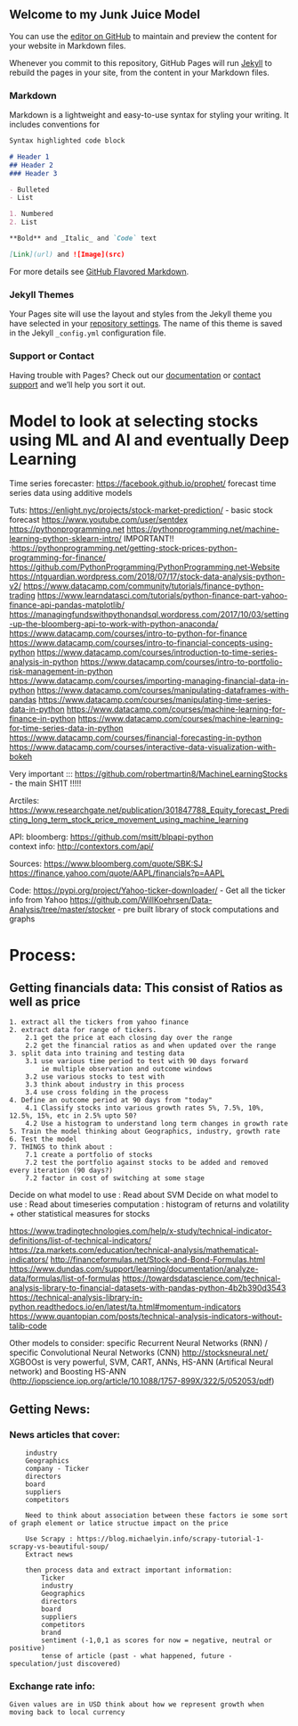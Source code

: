 ## Welcome to my Junk Juice Model


You can use the [editor on GitHub](https://github.com/atsnova/StockPick/edit/master/README.md) to maintain and preview the content for your website in Markdown files.

Whenever you commit to this repository, GitHub Pages will run [Jekyll](https://jekyllrb.com/) to rebuild the pages in your site, from the content in your Markdown files.

### Markdown

Markdown is a lightweight and easy-to-use syntax for styling your writing. It includes conventions for

```markdown
Syntax highlighted code block

# Header 1
## Header 2
### Header 3

- Bulleted
- List

1. Numbered
2. List

**Bold** and _Italic_ and `Code` text

[Link](url) and ![Image](src)
```

For more details see [GitHub Flavored Markdown](https://guides.github.com/features/mastering-markdown/).

### Jekyll Themes

Your Pages site will use the layout and styles from the Jekyll theme you have selected in your [repository settings](https://github.com/atsnova/StockPick/settings). The name of this theme is saved in the Jekyll `_config.yml` configuration file.

### Support or Contact

Having trouble with Pages? Check out our [documentation](https://help.github.com/categories/github-pages-basics/) or [contact support](https://github.com/contact) and we’ll help you sort it out.



# Model to look at selecting stocks using ML and AI and eventually Deep Learning 



Time series forecaster:
    https://facebook.github.io/prophet/
    forecast time series data using additive models

Tuts:
https://enlight.nyc/projects/stock-market-prediction/ - basic stock forecast
https://www.youtube.com/user/sentdex
https://pythonprogramming.net
https://pythonprogramming.net/machine-learning-python-sklearn-intro/
IMPORTANT!! :https://pythonprogramming.net/getting-stock-prices-python-programming-for-finance/
https://github.com/PythonProgramming/PythonProgramming.net-Website
https://ntguardian.wordpress.com/2018/07/17/stock-data-analysis-python-v2/
https://www.datacamp.com/community/tutorials/finance-python-trading
https://www.learndatasci.com/tutorials/python-finance-part-yahoo-finance-api-pandas-matplotlib/
https://managingfundswithpythonandsql.wordpress.com/2017/10/03/setting-up-the-bloomberg-api-to-work-with-python-anaconda/
https://www.datacamp.com/courses/intro-to-python-for-finance
https://www.datacamp.com/courses/intro-to-financial-concepts-using-python
https://www.datacamp.com/courses/introduction-to-time-series-analysis-in-python
https://www.datacamp.com/courses/intro-to-portfolio-risk-management-in-python
https://www.datacamp.com/courses/importing-managing-financial-data-in-python
https://www.datacamp.com/courses/manipulating-dataframes-with-pandas
https://www.datacamp.com/courses/manipulating-time-series-data-in-python
https://www.datacamp.com/courses/machine-learning-for-finance-in-python
https://www.datacamp.com/courses/machine-learning-for-time-series-data-in-python
https://www.datacamp.com/courses/financial-forecasting-in-python
https://www.datacamp.com/courses/interactive-data-visualization-with-bokeh

Very important :::
https://github.com/robertmartin8/MachineLearningStocks - the main SH1T !!!!!

Arctiles:
https://www.researchgate.net/publication/301847788_Equity_forecast_Predicting_long_term_stock_price_movement_using_machine_learning

API:
bloomberg: https://github.com/msitt/blpapi-python	
context info: http://contextors.com/api/

Sources:
https://www.bloomberg.com/quote/SBK:SJ
https://finance.yahoo.com/quote/AAPL/financials?p=AAPL

Code:
https://pypi.org/project/Yahoo-ticker-downloader/ - Get all the ticker info from Yahoo
https://github.com/WillKoehrsen/Data-Analysis/tree/master/stocker - pre built library of stock computations and graphs

# Process:

## Getting financials data: This consist of Ratios as well as price

	1. extract all the tickers from yahoo finance
	2. extract data for range of tickers.
		2.1 get the price at each closing day over the range
		2.2 get the financial ratios as and when updated over the range
	3. split data into training and testing data
		3.1 use various time period to test with 90 days forward
			ie multiple observation and outcome windows
		3.2 use various stocks to test with
		3.3 think about industry in this process
		3.4 use cross folding in the process
	4. Define an outcome period at 90 days from "today"
		4.1 Classify stocks into various growth rates 5%, 7.5%, 10%, 12.5%, 15%, etc in 2.5% upto 50?
		4.2	Use a histogram to understand long term changes in growth rate 
	5. Train the model thinking about Geographics, industry, growth rate 
	6. Test the model
	7. THINGS to think about :
		7.1 create a portfolio of stocks
		7.2 test the portfolio against stocks to be added and removed every iteration (90 days?)
		7.2 factor in cost of switching at some stage

Decide on what model to use : Read about SVM
Decide on what model to use : Read about timeseries computation : histogram of returns and volatility + other statistical measures for stocks

https://www.tradingtechnologies.com/help/x-study/technical-indicator-definitions/list-of-technical-indicators/
https://za.markets.com/education/technical-analysis/mathematical-indicators/
http://financeformulas.net/Stock-and-Bond-Formulas.html
https://www.dundas.com/support/learning/documentation/analyze-data/formulas/list-of-formulas
https://towardsdatascience.com/technical-analysis-library-to-financial-datasets-with-pandas-python-4b2b390d3543
https://technical-analysis-library-in-python.readthedocs.io/en/latest/ta.html#momentum-indicators
https://www.quantopian.com/posts/technical-analysis-indicators-without-talib-code


Other models to consider:  specific Recurrent Neural Networks (RNN) /  specific Convolutional Neural Networks (CNN) http://stocksneural.net/
XGBOOst is very powerful, SVM, CART, ANNs, HS-ANN (Artifical Neural network) and Boosting HS-ANN (http://iopscience.iop.org/article/10.1088/1757-899X/322/5/052053/pdf)

## Getting News:

###	News articles that cover:
		industry
		Geographics
		company - Ticker
		directors
		board
		suppliers
		competitors

		Need to think about association between these factors ie some sort of graph element or latice structue impact on the price

		Use Scrapy : https://blog.michaelyin.info/scrapy-tutorial-1-scrapy-vs-beautiful-soup/
		Extract news

		then process data and extract important information:
			Ticker
			industry
			Geographics
			directors
			board
			suppliers
			competitors
			brand
			sentiment (-1,0,1 as scores for now = negative, neutral or positive) 
			tense of article (past - what happened, future - speculation/just discovered)




### Exchange rate info:
	Given values are in USD think about how we represent growth when moving back to local currency
